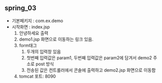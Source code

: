 ## spring_03
- 기본페키지 : com.ex.demo
- 시작화면 : index.jsp
  1. 안녕하세요 출력
  2. demo1.jsp 화면으로 이동하는 링크 있음.
  3. form태그 
     1. 두개의 입력창 있음
     2. 첫번째 입력값은 param1, 두번째 입력값은 param2에 담겨서 demo2 주소로 post 방식
     3. 전송된 값은 컨트롤러에서 콘솔에 출력하고 demo2.jsp 화면으로 이동함 
  4. tomcat 포트: 8090